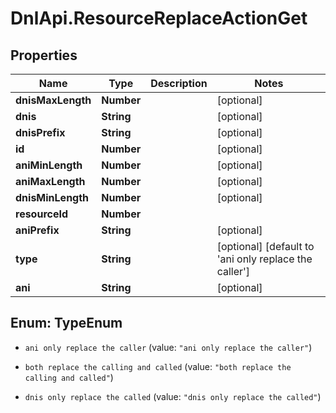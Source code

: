 # DnlApi.ResourceReplaceActionGet

## Properties
Name | Type | Description | Notes
------------ | ------------- | ------------- | -------------
**dnisMaxLength** | **Number** |  | [optional] 
**dnis** | **String** |  | [optional] 
**dnisPrefix** | **String** |  | [optional] 
**id** | **Number** |  | [optional] 
**aniMinLength** | **Number** |  | [optional] 
**aniMaxLength** | **Number** |  | [optional] 
**dnisMinLength** | **Number** |  | [optional] 
**resourceId** | **Number** |  | 
**aniPrefix** | **String** |  | [optional] 
**type** | **String** |  | [optional] [default to &#39;ani only replace the caller&#39;]
**ani** | **String** |  | [optional] 


<a name="TypeEnum"></a>
## Enum: TypeEnum


* `ani only replace the caller` (value: `"ani only replace the caller"`)

* `both replace the calling and called` (value: `"both replace the calling and called"`)

* `dnis only replace the called` (value: `"dnis only replace the called"`)




